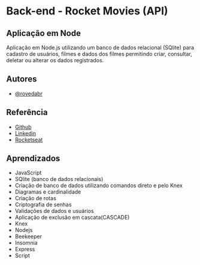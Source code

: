 
# Back-end - Rocket Movies (API)

## Aplicação em Node

Aplicação em Node.js utilizando um banco de dados relacional (SQlite) para cadastro de usuários, filmes e dados dos filmes permitindo criar, consultar, deletar ou alterar os dados registrados.


## Autores

- [@rovedabr](https://github.com/rovedabr)


## Referência

 - [Github](https://github.com/rovedabr)
 - [Linkedin](https://www.linkedin.com/in/ivan-roveda-952827b8/)
 - [Rocketseat](https://www.rocketseat.com.br/)


## Aprendizados

- JavaScript
- SQlite (banco de dados relacionais)
- Criação de banco de dados utilizando comandos direto e pelo Knex
- Diagramas e cardinalidade
- Criação de rotas
- Criptografia de senhas
- Validações de dados e usuários
- Aplicação de exclusão em cascata(CASCADE)
- Knex 
- Nodejs
- Beekeeper
- Insomnia
- Express
- Script 



